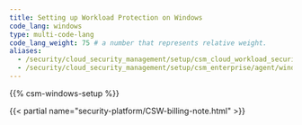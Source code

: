 ```yaml
---
title: Setting up Workload Protection on Windows
code_lang: windows
type: multi-code-lang
code_lang_weight: 75 # a number that represents relative weight.
aliases:
  - /security/cloud_security_management/setup/csm_cloud_workload_security/agent/windows
  - /security/cloud_security_management/setup/csm_enterprise/agent/windows
---
```


{{% csm-windows-setup %}}

{{< partial name="security-platform/CSW-billing-note.html" >}}
